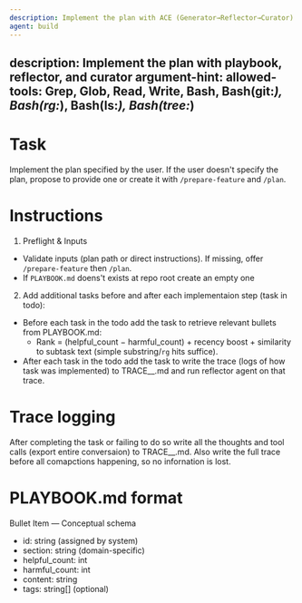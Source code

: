 ```yaml
---
description: Implement the plan with ACE (Generator→Reflector→Curator)
agent: build
---
```


description: Implement the plan with playbook, reflector, and curator
argument-hint: <folder-or-file-with-plan>
allowed-tools: Grep, Glob, Read, Write, Bash, Bash(git:*), Bash(rg:*), Bash(ls:*), Bash(tree:*)
---

# Task
Implement the plan specified by the user.
If the user doesn't specify the plan, propose to provide one or create it with `/prepare-feature` and `/plan`.

# Instructions 

1) Preflight & Inputs
- Validate inputs (plan path or direct instructions). If missing, offer `/prepare-feature` then `/plan`.
- If `PLAYBOOK.md` doens't exists at repo root create an empty one

2) Add additional tasks before and after each implementaion step (task in todo):
  - Before each task in the todo add the task to retrieve relevant bullets from PLAYBOOK.md:
    - Rank = (helpful_count − harmful_count) + recency boost + similarity to subtask text (simple substring/`rg` hits suffice).
  - After each task in the todo add the task to write the trace (logs of how task was implemented) to TRACE_<task>_<time>.md and run reflector agent on that trace.

# Trace logging
After completing the task or failing to do so write all the thoughts and tool calls (export entire conversaion) to TRACE_<task>_<time>.md.
Also write the full trace before all comapctions happening, so no infornation is lost.

# PLAYBOOK.md format
Bullet Item — Conceptual schema
  - id: string (assigned by system)
  - section: string (domain-specific)
  - helpful_count: int
  - harmful_count: int
  - content: string
  - tags: string[] (optional)